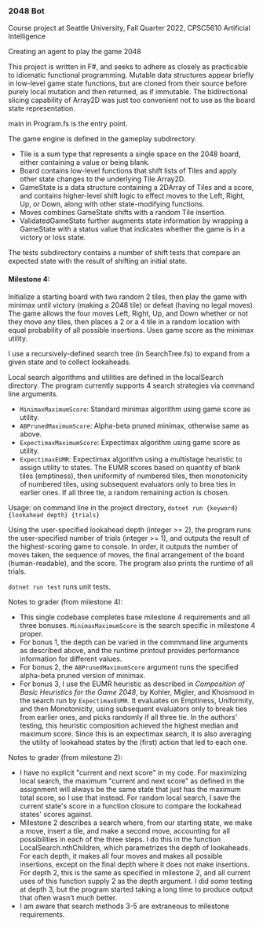 ### 2048 Bot

Course project at Seattle University, Fall Quarter 2022, CPSC5610 Artificial Intelligence

Creating an agent to play the game 2048

This project is written in F#, and seeks to adhere as closely as practicable to idiomatic functional programming.
Mutable data structures appear briefly in low-level game state functions, but are cloned from their source before purely local mutation and then returned, as if immutable.
The bidirectional slicing capability of Array2D was just too convenient not to use as the board state representation.

main in Program.fs is the entry point.

The game engine is defined in the gameplay subdirectory.
- Tile is a sum type that represents a single space on the 2048 board, either containing a value or being blank.
- Board contains low-level functions that shift lists of Tiles and apply other state changes to the underlying Tile Array2D.
- GameState is a data structure containing a 2DArray of Tiles and a score, and contains higher-level shift logic to effect moves to the Left, Right, Up, or Down, along with other state-modifying functions.
- Moves combines GameState shifts with a random Tile insertion.
- ValidatedGameState further augments state information by wrapping a GameState with a status value that indicates whether the game is in a victory or loss state.

The tests subdirectory contains a number of shift tests that compare an expected state with the result of shifting an initial state.

#### Milestone 4: 
Initialize a starting board with two random 2 tiles, then play the game with minimax until victory (making a 2048 tile) or defeat (having no legal moves).
The game allows the four moves Left, Right, Up, and Down whether or not they move any tiles, then places a 2 or a 4 tile in a random location with equal probability of all possible insertions.
Uses game score as the minimax utility.

I use a recursively-defined search tree (in SearchTree.fs) to expand from a given state and to collect lookaheads.

Local search algorithms and utilities are defined in the localSearch directory.
The program currently supports 4 search strategies via command line arguments.
- `MinimaxMaximumScore`: Standard minimax algorithm using game score as utility.
- `ABPrunedMaximumScore`: Alpha-beta pruned minimax, otherwise same as above.
- `ExpectimaxMaximumScore`: Expectimax algorithm using game score as utility.
- `ExpectimaxEUMR`: Expectimax algorithm using a multistage heuristic to assign utility to states. The EUMR scores based on quantity of blank tiles (emptiness), then uniformity of numbered tiles, then monotonicity of numbered tiles, using subsequent evaluators only to brea ties in earlier ones. If all three tie, a random remaining action is chosen.

Usage: on command line in the project directory, `dotnet run {keyword} {lookahead depth} {trials}`

Using the user-specified lookahead depth (integer >= 2), the program runs the user-specified number of trials (integer >= 1), and outputs the result of the highest-scoring game to console. In order, it outputs the number of moves taken, the sequence of moves, the final arrangement of the board (human-readable), and the score.
The program also prints the runtime of all trials.

`dotnet run test` runs unit tests.

Notes to grader (from milestone 4):
- This single codebase completes base milestone 4 requirements and all three bonuses. `MinimaxMaximumScore` is the search specific in milestone 4 proper. 
- For bonus 1, the depth can be varied in the commmand line arguments as described above, and the runtime printout provides performance information for different values. 
- For bonus 2, the `ABPrunedMaximumScore` argument runs the specified alpha-beta pruned version of minimax. 
- For bonus 3, I use the EUMR heuristic as described in _Composition of Basic Heuristics for the Game 2048_, by Kohler, Migler, and Khosmood in the search run by `ExpectimaxEUMR`. It evaluates on Emptiness, Uniformity, and then Monotonicity, using subsequent evaluators only to break ties from earlier ones, and picks randomly if all three tie. In the authors' testing, this heuristic composition achieved the highest median and maximum score. Since this is an expectimax search, it is also averaging the utility of lookahead states by the (first) action that led to each one.

Notes to grader (from milestone 2):
- I have no explicit "current and next score" in my code. For maximizing local search, the maximum "current and next score" as defined in the assignment will always be the same state that just has the maximum total score, so I use that instead. For random local search, I save the current state's score in a function closure to compare the lookahead states' scores against.
- Milestone 2 describes a search where, from our starting state, we make a move, insert a tile, and make a second move, accounting for all possibilities in each of the three steps. I do this in the function LocalSearch.nthChildren, which parametrizes the depth of lookaheads. For each depth, it makes all four moves and makes all possible insertions, except on the final depth where it does not make insertions. For depth 2, this is the same as specified in milestone 2, and all current uses of this function supply 2 as the depth argument. I did some testing at depth 3, but the program started taking a long time to produce output that often wasn't much better.
- I am aware that search methods 3-5 are extraneous to milestone requirements.
